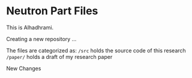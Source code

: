 # Neutron Part Files

This is Alhadhrami.

Creating a new repository ... 

The files are categorized as:
`/src` holds the source code of this research 
`/paper/` holds a draft of my research paper

New Changes
